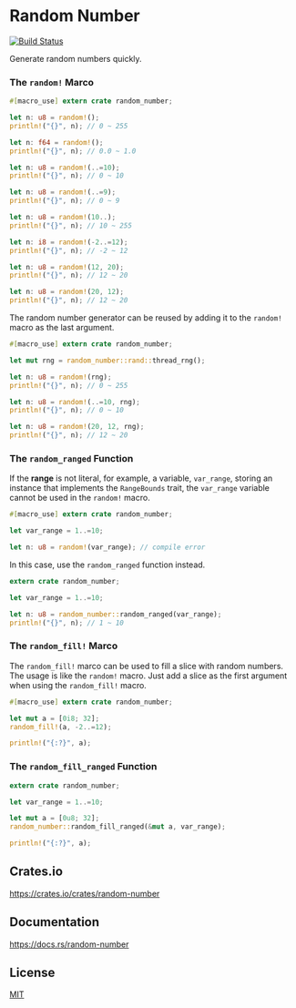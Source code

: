 Random Number
====================

[![Build Status](https://travis-ci.org/magiclen/random-number.svg?branch=master)](https://travis-ci.org/magiclen/random-number)

Generate random numbers quickly.

### The `random!` Marco

```rust
#[macro_use] extern crate random_number;

let n: u8 = random!();
println!("{}", n); // 0 ~ 255

let n: f64 = random!();
println!("{}", n); // 0.0 ~ 1.0

let n: u8 = random!(..=10);
println!("{}", n); // 0 ~ 10

let n: u8 = random!(..=9);
println!("{}", n); // 0 ~ 9

let n: u8 = random!(10..);
println!("{}", n); // 10 ~ 255

let n: i8 = random!(-2..=12);
println!("{}", n); // -2 ~ 12

let n: u8 = random!(12, 20);
println!("{}", n); // 12 ~ 20

let n: u8 = random!(20, 12);
println!("{}", n); // 12 ~ 20
```

The random number generator can be reused by adding it to the `random!` macro as the last argument.

```rust
#[macro_use] extern crate random_number;

let mut rng = random_number::rand::thread_rng();

let n: u8 = random!(rng);
println!("{}", n); // 0 ~ 255

let n: u8 = random!(..=10, rng);
println!("{}", n); // 0 ~ 10

let n: u8 = random!(20, 12, rng);
println!("{}", n); // 12 ~ 20
```

### The `random_ranged` Function

If the **range** is not literal, for example, a variable, `var_range`, storing an instance that implements the `RangeBounds` trait, the `var_range` variable cannot be used in the `random!` macro.

```rust
#[macro_use] extern crate random_number;

let var_range = 1..=10;

let n: u8 = random!(var_range); // compile error
```

In this case, use the `random_ranged` function instead.

```rust
extern crate random_number;

let var_range = 1..=10;

let n: u8 = random_number::random_ranged(var_range);
println!("{}", n); // 1 ~ 10
```

### The `random_fill!` Marco

The `random_fill!` marco can be used to fill a slice with random numbers. The usage is like the `random!` macro. Just add a slice as the first argument when using the `random_fill!` macro.

```rust
#[macro_use] extern crate random_number;

let mut a = [0i8; 32];
random_fill!(a, -2..=12);

println!("{:?}", a);
```

### The `random_fill_ranged` Function

```rust
extern crate random_number;

let var_range = 1..=10;

let mut a = [0u8; 32];
random_number::random_fill_ranged(&mut a, var_range);

println!("{:?}", a);
```

## Crates.io

https://crates.io/crates/random-number

## Documentation

https://docs.rs/random-number

## License

[MIT](LICENSE)
